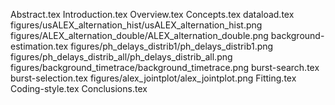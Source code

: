 Abstract.tex
Introduction.tex
Overview.tex
Concepts.tex
dataload.tex
figures/usALEX_alternation_hist/usALEX_alternation_hist.png
figures/ALEX_alternation_double/ALEX_alternation_double.png
background-estimation.tex
figures/ph_delays_distrib1/ph_delays_distrib1.png
figures/ph_delays_distrib_all/ph_delays_distrib_all.png
figures/background_timetrace/background_timetrace.png
burst-search.tex
burst-selection.tex
figures/alex_jointplot/alex_jointplot.png
Fitting.tex
Coding-style.tex
Conclusions.tex
